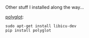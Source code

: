 Other stuff I installed along the way...

[polyglot](http://polyglot.readthedocs.io/en/latest/Installation.html):
```
sudo apt-get install libicu-dev
pip install polyglot
```